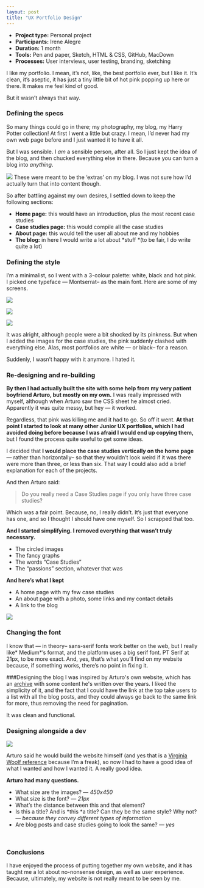 ```yaml
---
layout: post
title: "UX Portfolio Design"
---
```


* **Project type:** Personal project
* **Participants:** Irene Alegre
* **Duration:** 1 month
* **Tools:** Pen and paper, Sketch, HTML & CSS, GitHub, MacDown
* **Processes:** User interviews, user testing, branding, sketching

I like my portfolio. I mean, it’s not, like, the best portfolio ever, but I like
it. It’s clean, it’s aseptic, it has just a tiny little bit of hot pink popping up here or there. It makes me feel kind of good.

But it wasn’t always that way.

### Defining the specs

So many things could go in there; my photography, my blog, my Harry Potter
collection! At first I went a little but crazy. I mean, I’d never had my own web
page before and I just wanted it to have it all.

But I was sensible. I *am* a sensible person, after all. So I just kept the idea
of the blog, and then chucked everything else in there. Because you can turn a
blog into *anything*.

![](https://cdn-images-1.medium.com/max/880/1*wyuF7M8H9RIL59ltWjojdw.png)
<span class="figcaption_hack">These were meant to be the ‘extras’ on my blog. I was not sure how I’d actually
turn that into content though.</span>

So after battling against my own desires, I settled down to keep the following
sections:

* **Home page:** this would have an introduction, plus the most recent case
studies
* **Case studies page:** this would compile all the case studies
* **About page:** this would tell the user all about me and my hobbies
* **The blog:** in here I would write a lot about *stuff *(to be fair, I do write
quite a lot)

### **Defining the style**

I’m a minimalist, so I went with a 3-colour palette: white, black and hot pink.
I picked one typeface — Montserrat– as the main font. Here are some of my
screens.

![](https://cdn-images-1.medium.com/max/880/1*XKvouGDKruYF7n79CXe8kw.png)

![](https://cdn-images-1.medium.com/max/880/1*pD3NPi7UsqgWcqwTwlcz0w.png)

![](https://cdn-images-1.medium.com/max/880/1*7U5mQa-OlQNxG2-Q-VOAvQ.png)

It was alright, although people were a bit shocked by its pinkness. But when I
added the images for the case studies, the pink suddenly clashed with everything
else. Alas, most portfolios are white — or black– for a reason.

Suddenly, I wasn’t happy with it anymore. I hated it.

### Re-designing and re-building

**By then I had actually built the site with some help from my very patient
boyfriend Arturo, but mostly on my own.** I was really impressed with myself,
although when Arturo saw the CSS sheet he almost cried. Apparently it was quite
messy, but hey — it worked.

Regardless, that pink was killing me and it had to go. So off it went. **At that
point I started to look at many other Junior UX portfolios, which I had avoided
doing before because I was afraid I would end up copying them,** but I found the
process quite useful to get some ideas.

I decided that **I would place the case studies vertically on the home page** —
rather than horizontally– so that they wouldn’t look weird if it was there were
more than three, or less than six. That way I could also add a brief explanation
for each of the projects.

And then Arturo said:

> Do you really need a Case Studies page if you only have three case studies?

Which was a fair point. Because, no, I really didn’t. It’s just that everyone
has one, and so I thought I should have one myself. So I scrapped that too.

**And I started simplifying. I removed everything that wasn’t truly necessary.**

* The circled images
* The fancy graphs
* The words “Case Studies”
* The “passions” section, whatever that was

**And here’s what I kept**

* A home page with my few case studies
* An about page with a photo, some links and my contact details
* A link to the blog

![](https://cdn-images-1.medium.com/max/1100/1*__v0ktKZXJqR97JaQsGFqA.png)

### Changing the font

I know that — in theory– sans-serif fonts work better on the web, but I really
like* Medium*’s format, and the platform uses a big serif font. PT Serif at
21px, to be more exact. And, yes, that’s what you’ll find on my website because,
if something works, there’s no point in fixing it.

###Designing the blog
I was inspired by Arturo's own website, which has an [archive](http://arturoherrero.com/articles/) with some content he's written over the years. I liked the simplicity of it, and the fact that I could have the link at the top take users to a list with all the blog posts, and they could always go back to the same link for more, thus removing the need for pagination.

It was clean and functional.

### Designing alongside a dev

![](https://cdn-images-1.medium.com/max/660/1*8AGreM3Nagr2k--1SlGePA.png)

Arturo said he would build the website himself (and yes that is a [Virginia
Woolf
reference](https://genius.com/Virginia-woolf-mrs-dalloway-part-1-annotated)
because I’m a freak), so now I had to have a good idea of what I wanted and how
I wanted it. A really good idea.

**Arturo had many questions.**

* What size are the images? — *450x450*
* What size is the font? — *21px*
* What’s the distance between this and that element?
* Is this a title? And is *this *a title? Can they be the same style? Why not? —
*because they convey different types of information*
* Are blog posts and case studies going to look the same? — *yes*

<br>

### Conclusions

I have enjoyed the process of putting together my own website, and it has taught
me a lot about no-nonsense design, as well as user experience. Because, ultimately, my
website is not really meant to be seen by me.
